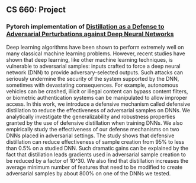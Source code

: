 ## CS 660: Project

### Pytorch implementation of [Distillation as a Defense to Adversarial Perturbations against Deep Neural Networks](https://arxiv.org/abs/1511.04508)

Deep learning algorithms have been shown to perform extremely well on many classical machine learning problems. However, recent studies have shown that deep learning, like other machine learning techniques, is vulnerable to adversarial samples: inputs crafted to force a deep neural network (DNN) to provide adversary-selected outputs. Such attacks can seriously undermine the security of the system supported by the DNN, sometimes with devastating consequences. For example, autonomous vehicles can be crashed, illicit or illegal content can bypass content filters, or biometric authentication systems can be manipulated to allow improper access. In this work, we introduce a defensive mechanism called defensive distillation to reduce the effectiveness of adversarial samples on DNNs. We analytically investigate the generalizability and robustness properties granted by the use of defensive distillation when training DNNs. We also empirically study the effectiveness of our defense mechanisms on two DNNs placed in adversarial settings. The study shows that defensive distillation can reduce effectiveness of sample creation from 95% to less than 0.5% on a studied DNN. Such dramatic gains can be explained by the fact that distillation leads gradients used in adversarial sample creation to be reduced by a factor of 10^30. We also find that distillation increases the average minimum number of features that need to be modified to create adversarial samples by about 800% on one of the DNNs we tested.
